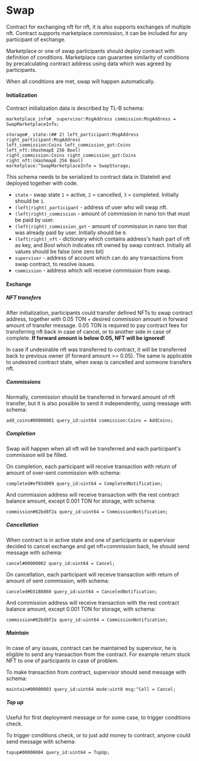 # Swap
Contract for exchanging nft for nft, it is also supports exchanges of multiple nft. 
Contract supports marketplace commission, it can be included for any participant of exchange. 

Marketplace or one of swap participants should deploy contract with definition of conditions.
Marketplace can guarantee similarity of conditions by precalculating contract address using data which was agreed by participants.

When all conditions are met, swap will happen automatically.

#### Initialization
Contract initialization data is described by TL-B schema:
```tl-b
marketplace_info#_ supervisor:MsgAddress commission:MsgAddress = SwapMarketplaceInfo;

storage#_ state:(## 2) left_participant:MsgAddress right_participant:MsgAddress 
left_commission:Coins left_commission_got:Coins 
left_nft:(HashmapE 256 Bool)
right_commission:Coins right_commission_got:Coins
right_nft:(HashmapE 256 Bool)
marketplace:^SwapMarketplaceInfo = SwapStorage;
```
This schema needs to be serialized to contract data in StateInit and deployed together with code.

* `state` - swap state `1` = active, `2` = cancelled, `3` = completed. Initially should be `1`.
* `(left|right)_participant` - address of user who will swap nft.
* `(left|right)_commission` - amount of commission in nano ton that must be paid by user.
* `(left|right)_commission_got` - amount of commission in nano ton that was already paid by user. Initially should be `0`.
* `(left|right)_nft` - dictionary which contains address's hash part of nft as key, and Bool which indicates nft owned by swap contract. Initially all values should be false (one zero bit)
* `supervisor` - address of account which can do any transactions from swap contract, to resolve issues.
* `commission` - address which will receive commission from swap.

#### Exchange
##### NFT transfers
After initialization, participants could transfer defined NFTs to swap contract address, together with 0.05 TON + desired commission amount in forward amount of transfer message. 
0.05 TON is required to pay contract fees for transferring nft back in case of cancel, or to another side in case of complete. **If forward amount is below 0.05, NFT will be ignored!**

In case if undesirable nft was transferred to contract, it will be transferred back to previous owner (if forward amount >= 0.05). The same is applicable to undesired contract state, when swap is cancelled and someone transfers nft.

##### Commissions
Normally, commission should be transferred in forward amount of nft transfer, 
but it is also possible to send it independently, using message with schema: 
```tl-b
add_coins#00000001 query_id:uint64 commission:Coins = AddCoins;
```

##### Completion
Swap will happen when all nft will be transferred and each participant's commission will be filled.

On completion, each participant will receive transaction with return of amount of over-sent commission with schema:
```tl-b
completed#ef03d009 query_id:uint64 = CompletedNotification;
```

And commission address will receive transaction with the rest contract balance amount, except 0.001 TON for storage, with schema:
```tl-b
commission#82bd8f2a query_id:uint64 = CommissionNotification;
```

##### Cancellation
When contract is in active state and one of participants or supervisor decided to cancel exchange and get nft+commission back,
he should send message with schema:
```tl-b
cancel#00000002 query_id:uint64 = Cancel;
```

On cancellation, each participant will receive transaction with return of amount of sent commission, with schema:
```tl-b
canceled#b5188860 query_id:uint64 = CanceledNotification;
```

And commission address will receive transaction with the rest contract balance amount, except 0.001 TON for storage, with schema:
```tl-b
commission#82bd8f2a query_id:uint64 = CommissionNotification;
```

##### Maintain
In case of any issues, contract can be maintained by supervisor, he is eligible to send any transaction from the contract.
For example return stuck NFT to one of participants in case of problem.

To make transaction from contract, supervisor should send message with schema:
```tl-b
maintain#00000003 query_id:uint64 mode:uint8 msg:^Cell = Cancel;
```

##### Top up
Useful for first deployment message or for some case, to trigger conditions check.

To trigger conditions check, or to just add money to contract, anyone could send message with schema:
```tl-b
topup#00000004 query_id:uint64 = TopUp;
```
